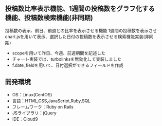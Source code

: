 ## 投稿数比率表示機能、1週間の投稿数をグラフ化する機能、投稿数検索機能(非同期)

投稿数の表示、前日、前週との比率を表示させる機能
1週間の投稿数を表示させchart.jsを用いて表示、選択した日付の投稿数を表示させる検索機能実装(非同期)

* scopeを用いて昨日、今週、前週期間を記述した
* チャート実装では、turbolinksを無効化して実装しました
* f.date_fieldを用いて、日付選択ができるフィールドを作成

 ## 開発環境
 - OS：Linux(CentOS)
 - 言語：HTML,CSS,JavaScript,Ruby,SQL
 - フレームワーク：Ruby on Rails
 - JSライブラリ：jQuery
 - IDE：Cloud9
